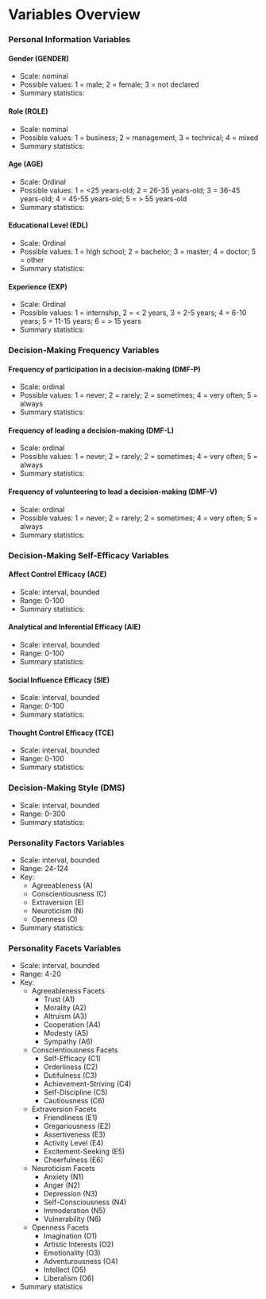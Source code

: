 # Variables Overview

### Personal Information Variables
#### Gender (GENDER)
* Scale: nominal
* Possible values: 1 = male; 2 = female; 3 = not declared 
* Summary statistics:

#### Role (ROLE)
* Scale: nominal
* Possible values: 1 = business; 2 = management, 3 = technical; 4 = mixed 
* Summary statistics:

#### Age (AGE)
* Scale: Ordinal
* Possible values: 1 = <25 years-old; 2 = 26-35 years-old; 3 = 36-45 years-old; 4 = 45-55 years-old; 5 = > 55 years-old 
* Summary statistics:

#### Educational Level (EDL)
* Scale: Ordinal
* Possible values: 1 = high school; 2 = bachelor; 3 = master; 4 = doctor; 5 = other
* Summary statistics:

#### Experience (EXP)
* Scale: Ordinal
* Possible values: 1 = internship, 2 = < 2 years, 3 = 2-5 years; 4 = 6-10 years; 5 = 11-15 years; 6 = > 15 years
* Summary statistics:

### Decision-Making Frequency Variables
#### Frequency of participation in a decision-making (DMF-P)
* Scale: ordinal
* Possible values:  1 = never; 2 = rarely; 2 = sometimes; 4 = very often; 5 = always
* Summary statistics:

#### Frequency of leading a decision-making (DMF-L)
* Scale: ordinal
* Possible values:  1 = never; 2 = rarely; 2 = sometimes; 4 = very often; 5 = always
* Summary statistics:

#### Frequency of volunteering to lead a  decision-making (DMF-V)
* Scale: ordinal
* Possible values:  1 = never; 2 = rarely; 2 = sometimes; 4 = very often; 5 = always
* Summary statistics:

### Decision-Making Self-Efficacy Variables
#### Affect Control Efficacy (ACE)
* Scale: interval, bounded
* Range: 0-100
* Summary statistics:

#### Analytical and Inferential Efficacy (AIE)
* Scale: interval, bounded
* Range: 0-100
* Summary statistics:

#### Social Influence Efficacy (SIE)
* Scale: interval, bounded
* Range: 0-100
* Summary statistics:

#### Thought Control Efficacy (TCE)
* Scale: interval, bounded
* Range: 0-100
* Summary statistics:

### Decision-Making Style (DMS)
* Scale: interval, bounded
* Range: 0-300
* Summary statistics:

### Personality Factors Variables
* Scale: interval, bounded
* Range: 24-124
* Key:
  * Agreeableness (A)
  * Conscientiousness (C)
  * Extraversion (E)
  * Neuroticism (N)
  * Openness (O)
* Summary statistics:


### Personality Facets Variables
* Scale: interval, bounded
* Range: 4-20
* Key:
  * Agreeableness Facets 
    * Trust (A1)
    * Morality (A2)
    * Altruism (A3)
    * Cooperation (A4)
    * Modesty (A5)
    * Sympathy (A6)
  * Conscientiousness Facets
    * Self-Efficacy (C1)
    * Orderliness (C2)
    * Dutifulness (C3)
    * Achievement-Striving (C4)
    * Self-Discipline (C5)
    * Cautiousness (C6)
  * Extraversion Facets
    * Friendliness (E1)
    * Gregariousness (E2)
    * Assertiveness (E3)
    * Activity Level (E4)
    * Excitement-Seeking (E5)
    * Cheerfulness (E6)
  * Neuroticism Facets
    * Anxiety (N1)
    * Anger (N2)
    * Depression (N3)
    * Self-Consciousness (N4)
    * Immoderation (N5)
    * Vulnerability (N6)
  * Openness Facets
    * Imagination (O1)
    * Artistic Interests (O2)
    * Emotionality (O3)
    * Adventurousness (O4)
    * Intellect (O5)
    * Liberalism (O6)
* Summary statistics
